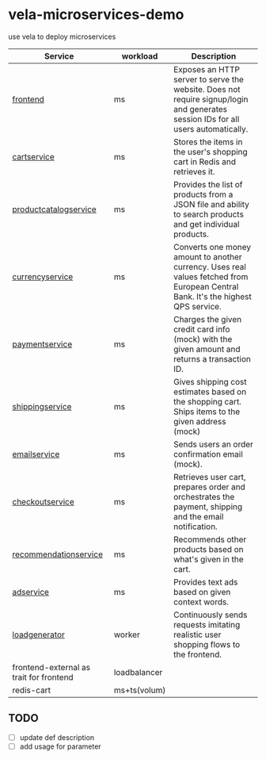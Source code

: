 # vela-microservices-demo
use vela to deploy microservices


| Service                                              | workload      | Description                                                                                                                       |
| ---------------------------------------------------- | ------------- | --------------------------------------------------------------------------------------------------------------------------------- |
| [frontend](./src/frontend)                           | ms            | Exposes an HTTP server to serve the website. Does not require signup/login and generates session IDs for all users automatically. |
| [cartservice](./src/cartservice)                     | ms            | Stores the items in the user's shopping cart in Redis and retrieves it.                                                           |
| [productcatalogservice](./src/productcatalogservice) | ms            | Provides the list of products from a JSON file and ability to search products and get individual products.                        |
| [currencyservice](./src/currencyservice)             | ms            | Converts one money amount to another currency. Uses real values fetched from European Central Bank. It's the highest QPS service. |
| [paymentservice](./src/paymentservice)               | ms            | Charges the given credit card info (mock) with the given amount and returns a transaction ID.                                     |
| [shippingservice](./src/shippingservice)             | ms            | Gives shipping cost estimates based on the shopping cart. Ships items to the given address (mock)                                 |
| [emailservice](./src/emailservice)                   | ms            | Sends users an order confirmation email (mock).                                                                                   |
| [checkoutservice](./src/checkoutservice)             | ms            | Retrieves user cart, prepares order and orchestrates the payment, shipping and the email notification.                            |
| [recommendationservice](./src/recommendationservice) | ms            | Recommends other products based on what's given in the cart.                                                                      |
| [adservice](./src/adservice)                         | ms            | Provides text ads based on given context words.                                                                                   |
| [loadgenerator](./src/loadgenerator)                 | worker        | Continuously sends requests imitating realistic user shopping flows to the frontend.                                              |
| frontend-external as trait for frontend              | loadbalancer  |                                                                                                                                   |
| redis-cart                                           | ms+ts(volum)  |                                                                                                                                   |

## TODO
- [ ] update def description
- [ ] add usage for parameter